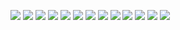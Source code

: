 ﻿![](./images/1-3放大电路模型-图片-1.jpg)
![](./images/1-3放大电路模型-图片-2.jpg)
![](./images/1-3放大电路模型-图片-3.jpg)
![](./images/1-3放大电路模型-图片-4.jpg)
![](./images/1-3放大电路模型-图片-5.jpg)
![](./images/1-3放大电路模型-图片-6.jpg)
![](./images/1-3放大电路模型-图片-7.jpg)
![](./images/1-3放大电路模型-图片-8.jpg)
![](./images/1-3放大电路模型-图片-9.jpg)
![](./images/1-3放大电路模型-图片-10.jpg)
![](./images/1-3放大电路模型-图片-11.jpg)
![](./images/1-3放大电路模型-图片-12.jpg)
![](./images/1-3放大电路模型-图片-13.jpg)
